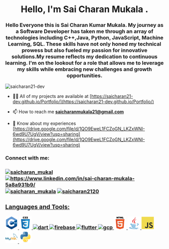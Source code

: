 <h1 align="center">Hello, I'm Sai Charan Mukala .</h1>
<h3 align="center">Hello Everyone this is  Sai Charan Kumar Mukala. My journey as a Software Developer has taken me through an array of technologies including C++,Java, Python, JavaScript, Machine Learning, SQL. These skills have not only honed my technical prowess but also fueled my passion for innovative solutions.My resume reflects my dedication to continuous learning. I'm on the lookout for a role that allows me to leverage my skills while embracing new challenges and growth opportunities.</h3>

<p align="left"> <img src="https://komarev.com/ghpvc/?username=saicharan21-dev&label=Profile%20views&color=0e75b6&style=flat" alt="saicharan21-dev" /> </p>

- 👨‍💻 All of my projects are available at [https://saicharan21-dev.github.io/Portfolio/](https://saicharan21-dev.github.io/Portfolio/)

- 📫 How to reach me **saicharanmukala21@gmail.com**

- 📄 Know about my experiences [https://drive.google.com/file/d/1QO9EweL1FCZoGN_LKZxWNI-6wd9U7UgV/view?usp=sharing](https://drive.google.com/file/d/1QO9EweL1FCZoGN_LKZxWNI-6wd9U7UgV/view?usp=sharing)

<h3 align="left">Connect with me:<h3>
<p align="left">
<a href="https://twitter.com/saicharan_mukal" target="blank"><img align="center" src="https://raw.githubusercontent.com/rahuldkjain/github-profile-readme-generator/master/src/images/icons/Social/twitter.svg" alt="saicharan_mukal" height="30" width="40" /></a>
<a href="https://linkedin.com/in/https://www.linkedin.com/in/sai-charan-mukala-5a8a931b9/" target="blank"><img align="center" src="https://raw.githubusercontent.com/rahuldkjain/github-profile-readme-generator/master/src/images/icons/Social/linked-in-alt.svg" alt="https://www.linkedin.com/in/sai-charan-mukala-5a8a931b9/" height="30" width="40" /></a>
<a href="https://instagram.com/saicharan_mukala" target="blank"><img align="center" src="https://raw.githubusercontent.com/rahuldkjain/github-profile-readme-generator/master/src/images/icons/Social/instagram.svg" alt="saicharan_mukala" height="30" width="40" /></a>
<a href="https://www.leetcode.com/saicharan2120" target="blank"><img align="center" src="https://raw.githubusercontent.com/rahuldkjain/github-profile-readme-generator/master/src/images/icons/Social/leet-code.svg" alt="saicharan2120" height="30" width="40" />
</p>

<h3 align="left">Languages and Tools:</h3>
<p align="left"> <a href="https://www.w3schools.com/cpp/" target="_blank" rel="noreferrer"> <img src="https://raw.githubusercontent.com/devicons/devicon/master/icons/cplusplus/cplusplus-original.svg" alt="cplusplus" width="40" height="40"/> </a> <a href="https://www.w3schools.com/css/" target="_blank" rel="noreferrer"> <img src="https://raw.githubusercontent.com/devicons/devicon/master/icons/css3/css3-original-wordmark.svg" alt="css3" width="40" height="40"/> </a> <a href="https://dart.dev" target="_blank" rel="noreferrer"> <img src="https://www.vectorlogo.zone/logos/dartlang/dartlang-icon.svg" alt="dart" width="40" height="40"/> </a> <a href="https://firebase.google.com/" target="_blank" rel="noreferrer"> <img src="https://www.vectorlogo.zone/logos/firebase/firebase-icon.svg" alt="firebase" width="40" height="40"/> </a> <a href="https://flutter.dev" target="_blank" rel="noreferrer"> <img src="https://www.vectorlogo.zone/logos/flutterio/flutterio-icon.svg" alt="flutter" width="40" height="40"/> </a> <a href="https://cloud.google.com" target="_blank" rel="noreferrer"> <img src="https://www.vectorlogo.zone/logos/google_cloud/google_cloud-icon.svg" alt="gcp" width="40" height="40"/> </a> <a href="https://www.w3.org/html/" target="_blank" rel="noreferrer"> <img src="https://raw.githubusercontent.com/devicons/devicon/master/icons/html5/html5-original-wordmark.svg" alt="html5" width="40" height="40"/> </a> <a href="https://www.java.com" target="_blank" rel="noreferrer"> <img src="https://raw.githubusercontent.com/devicons/devicon/master/icons/java/java-original.svg" alt="java" width="40" height="40"/> </a> <a href="https://developer.mozilla.org/en-US/docs/Web/JavaScript" target="_blank" rel="noreferrer"> <img src="https://raw.githubusercontent.com/devicons/devicon/master/icons/javascript/javascript-original.svg" alt="javascript" width="40" height="40"/> </a> <a href="https://www.mysql.com/" target="_blank" rel="noreferrer"> <img src="https://raw.githubusercontent.com/devicons/devicon/master/icons/mysql/mysql-original-wordmark.svg" alt="mysql" width="40" height="40"/> </a> <a href="https://www.python.org" target="_blank" rel="noreferrer"> <img src="https://raw.githubusercontent.com/devicons/devicon/master/icons/python/python-original.svg" alt="python" width="40" height="40"/> </a> </p>
